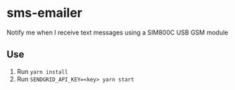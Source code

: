 # sms-emailer
Notify me when I receive text messages using a SIM800C USB GSM module

## Use

1. Run `yarn install`
2. Run `SENDGRID_API_KEY=<key> yarn start`
